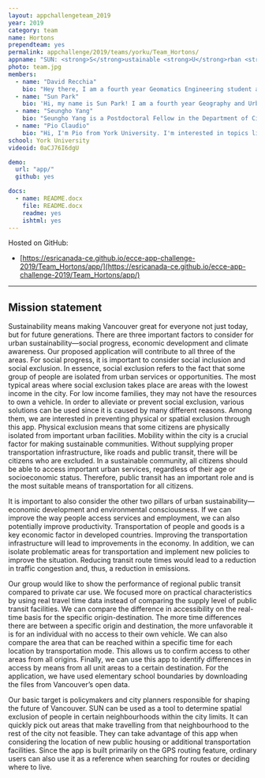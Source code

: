 ```yaml
---
layout: appchallengeteam_2019
year: 2019
category: team
name: Hortons
prependteam: yes
permalink: appchallenge/2019/teams/yorku/Team_Hortons/
appname: "SUN: <strong>S</strong>ustainable <strong>U</strong>rban <strong>N</strong>etworks"
photo: team.jpg
members:
  - name: "David Recchia"
    bio: "Hey there, I am a fourth year Geomatics Engineering student at York University. Although I come from a land surveying background, I enjoy topics in Geodesy, Computer Vision, Remote Sensing, Photogrammetry, 3D modelling and LiDAR data processing. When I am not thinking about Geomatics (which is rare), I am thinking about the Toyota 4Runner. [Left]"
  - name: "Sun Park"
    bio: 'Hi, my name is Sun Park! I am a fourth year Geography and Urban Studies student at York University. I enjoy topics surrounding Urban Design, Architecture, and 3D modelling. I also love photography, and I am excited to learn more about application design and GIS through this challenge! [Middle-Left]'
  - name: "Seungho Yang"
    bio: "Seungho Yang is a Postdoctoral Fellow in the Department of Civil Engineering at York University, Canada. He got his Ph.D. in engineering from Seoul National University in South Korea, and had a three-year career in the private and public sector. His main research topic is smart city and smart transportation. [Middle-Right]"
  - name: "Pio Claudio"
    bio: "Hi, I'm Pio from York University. I'm interested in topics like computer graphics and map visualization. I watch NBA and a few times I made data vis for it too. [Right]"
school: York University
videoid: 0aCJ76I6dgU

demo:
  url: "app/"
  github: yes

docs:
  - name: README.docx
    file: README.docx
    readme: yes
    ishtml: yes
---
```


Hosted on GitHub:

- [https://esricanada-ce.github.io/ecce-app-challenge-2019/Team_Hortons/app/](https://esricanada-ce.github.io/ecce-app-challenge-2019/Team_Hortons/app/)

---

## Mission statement

Sustainability means making Vancouver great for everyone not just today, but for future generations. There are three important factors to consider for urban sustainability—social progress, economic development and climate awareness. Our proposed application will contribute to all three of the areas. For social progress, it is important to consider social inclusion and social exclusion. In essence, social exclusion refers to the fact that some group of people are isolated from urban services or opportunities. The most typical areas where social exclusion takes place are areas with the lowest income in the city. For low income families, they may not have the resources to own a vehicle. In order to alleviate or prevent social exclusion, various solutions can be used since it is caused by many different reasons. Among them, we are interested in preventing physical or spatial exclusion through this app. Physical exclusion means that some citizens are physically isolated from important urban facilities. Mobility within the city is a crucial factor for making sustainable communities. Without supplying proper transportation infrastructure, like roads and public transit, there will be citizens who are excluded. In a sustainable community, all citizens should be able to access important urban services, regardless of their age or socioeconomic status. Therefore, public transit has an important role and is the most suitable means of transportation for all citizens.

It is important to also consider the other two pillars of urban sustainability—economic development and environmental consciousness. If we can improve the way people access services and employment, we can also potentially improve productivity. Transportation of people and goods is a key economic factor in developed countries. Improving the transportation infrastructure will lead to improvements in the economy. In addition, we can isolate problematic areas for transportation and implement new policies to improve the situation. Reducing transit route times would lead to a reduction in traffic congestion and, thus, a reduction in emissions.

Our group would like to show the performance of regional public transit compared to private car use. We focused more on practical characteristics by using real travel time data instead of comparing the supply level of public transit facilities. We can compare the difference in accessibility on the real-time basis for the specific origin-destination. The more time differences there are between a specific origin and destination, the more unfavorable it is for an individual with no access to their own vehicle. We can also compare the area that can be reached within a specific time for each location by transportation mode. This allows us to confirm access to other areas from all origins. Finally, we can use this app to identify differences in access by means from all unit areas to a certain destination. For the application, we have used elementary school boundaries by downloading the files from Vancouver’s open data.

Our basic target is policymakers and city planners responsible for shaping the future of Vancouver. SUN can be used as a tool to determine spatial exclusion of people in certain neighbourhoods within the city limits. It can quickly pick out areas that make travelling from that neighbourhood to the rest of the city not feasible. They can take advantage of this app when considering the location of new public housing or additional transportation facilities. Since the app is built primarily on the GPS routing feature, ordinary users can also use it as a reference when searching for routes or deciding where to live.
